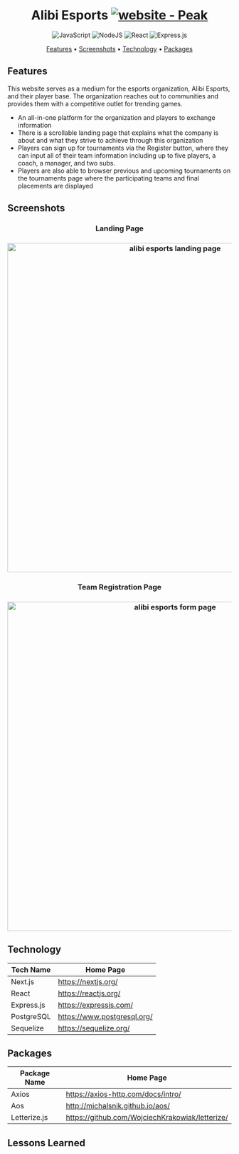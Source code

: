<div align="center">

# Alibi Esports [![website - Peak](https://img.shields.io/badge/Website-AlibiEsports-03DAC5)](https://alibi-esports.onrender.com/ "Visit our website")

![JavaScript](https://img.shields.io/badge/javascript-%23323330.svg?style=for-the-badge&logo=javascript&logoColor=%23F7DF1E)
![NodeJS](https://img.shields.io/badge/node.js-6DA55F?style=for-the-badge&logo=node.js&logoColor=white)
![React](https://img.shields.io/badge/react-%2320232a.svg?style=for-the-badge&logo=react&logoColor=%2361DAFB)
![Express.js](https://img.shields.io/badge/express.js-%23404d59.svg?style=for-the-badge&logo=express&logoColor=%2361DAFB)

[Features](#features) •
[Screenshots](#screenshots) •
[Technology](#technology) •
[Packages](#packages)

</div>

## Features

This website serves as a medium for the esports organization, Alibi Esports, and their player base. The organization reaches out to communities and provides them with a competitive outlet for trending games. 

- An all-in-one platform for the organization and players to exchange information
- There is a scrollable landing page that explains what the company is about and what they strive to achieve through this organization
- Players can sign up for tournaments via the Register button, where they can input all of their team information including up to five players, a coach, a manager, and two subs.
- Players are also able to browser previous and upcoming tournaments on the tournaments page where the participating teams and final placements are displayed

## Screenshots

<h3 align="center">Landing Page<h3>

<p align="center">
    <img src="./images/homepage.png" alt="alibi esports landing page" width="738">
</p>

<h3 align="center">Team Registration Page<h3>

<p align="center">
    <img src="./images/team-registration.png" alt="alibi esports form page" width="738">
</p>


## Technology

| Tech Name  | Home Page               |
| ---------- | ----------------------- |
| Next.js    | <https://nextjs.org/>   |
| React      | <https://reactjs.org/>  |
| Express.js | <https://expressjs.com/>  |
| PostgreSQL | <https://www.postgresql.org/> |
| Sequelize  | <https://sequelize.org/> |


## Packages

| Package Name      | Home Page                        |
| ----------------- | -------------------------------- |
| Axios             | <https://axios-http.com/docs/intro/>    |
| Aos               | <http://michalsnik.github.io/aos/>            |
| Letterize.js      | <https://github.com/WojciechKrakowiak/letterize/>         |

## Lessons Learned

